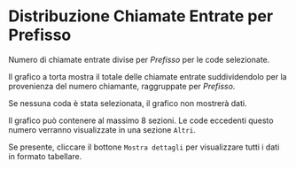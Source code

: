 # Distribuzione Chiamate Entrate per Prefisso

Numero di chiamate entrate divise per *Prefisso* per le code selezionate.

Il grafico a torta mostra il totale delle chiamate entrate suddividendolo per la 
provenienza del numero chiamante, raggruppate per *Prefisso*.

Se nessuna coda è stata selezionata, il grafico non mostrerà dati.

Il grafico può contenere al massimo 8 sezioni. Le code eccedenti questo numero
verranno visualizzate in una sezione `Altri`.

Se presente, cliccare il bottone `Mostra dettagli` per visualizzare tutti i dati
in formato tabellare.
